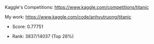 Kaggle's Competitions: https://www.kaggle.com/competitions/titanic

My work: https://www.kaggle.com/code/anhvutruong/titanic

* Score: 0.77751

* Rank: 3837/14037 (Top 28%)

